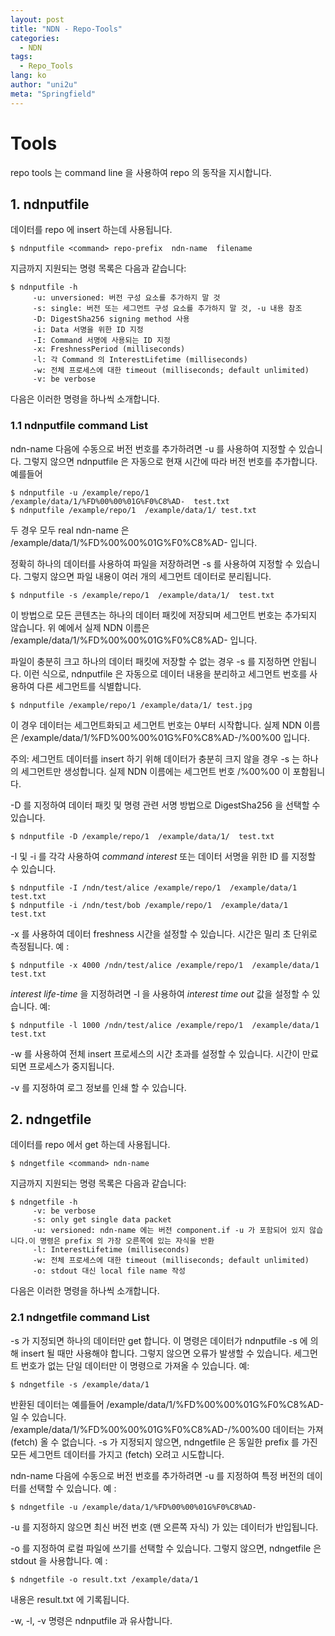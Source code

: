 ```yaml
---
layout: post
title: "NDN - Repo-Tools"
categories:
  - NDN
tags:
  - Repo_Tools
lang: ko
author: "uni2u"
meta: "Springfield"
---
```


# Tools

repo tools 는 command line 을 사용하여 repo 의 동작을 지시합니다.

## 1. ndnputfile

데이터를 repo 에 insert 하는데 사용됩니다.

```
$ ndnputfile <command> repo-prefix  ndn-name  filename
```

지금까지 지원되는 명령 목록은 다음과 같습니다:

```
$ ndnputfile -h
     -u: unversioned: 버전 구성 요소를 추가하지 말 것
     -s: single: 버전 또는 세그먼트 구성 요소를 추가하지 말 것, -u 내용 참조
     -D: DigestSha256 signing method 사용
     -i: Data 서명을 위한 ID 지정
     -I: Command 서명에 사용되는 ID 지정
     -x: FreshnessPeriod (milliseconds)
     -l: 각 Command 의 InterestLifetime (milliseconds)
     -w: 전체 프로세스에 대한 timeout (milliseconds; default unlimited)
     -v: be verbose
```

다음은 이러한 명령을 하나씩 소개합니다.

### 1.1 ndnputfile command List

ndn-name 다음에 수동으로 버전 번호를 추가하려면 -u 를 사용하여 지정할 수 있습니다. 그렇지 않으면 ndnputfile 은 자동으로 현재 시간에 따라 버전 번호를 추가합니다. 예를들어

```
$ ndnputfile -u /example/repo/1  /example/data/1/%FD%00%00%01G%F0%C8%AD-  test.txt
$ ndnputfile /example/repo/1  /example/data/1/ test.txt
```

두 경우 모두 real ndn-name 은 /example/data/1/%FD%00%00%01G%F0%C8%AD- 입니다.

정확히 하나의 데이터를 사용하여 파일을 저장하려면 -s 를 사용하여 지정할 수 있습니다. 그렇지 않으면 파일 내용이 여러 개의 세그먼트 데이터로 분리됩니다.

```
$ ndnputfile -s /example/repo/1  /example/data/1/  test.txt
```

이 방법으로 모든 콘텐츠는 하나의 데이터 패킷에 저장되며 세그먼트 번호는 추가되지 않습니다. 위 예에서 실제 NDN 이름은 /example/data/1/%FD%00%00%01G%F0%C8%AD- 입니다.

파일이 충분히 크고 하나의 데이터 패킷에 저장할 수 없는 경우 -s 를 지정하면 안됩니다. 이런 식으로, ndnputfile 은 자동으로 데이터 내용을 분리하고 세그먼트 번호를 사용하여 다른 세그먼트를 식별합니다.

```
$ ndnputfile /example/repo/1 /example/data/1/ test.jpg
```

이 경우 데이터는 세그먼트화되고 세그먼트 번호는 0부터 시작합니다. 실제 NDN 이름은 /example/data/1/%FD%00%00%01G%F0%C8%AD-/%00%00 입니다.

주의: 세그먼트 데이터를 insert 하기 위해 데이터가 충분히 크지 않을 경우 -s 는 하나의 세그먼트만 생성합니다. 실제 NDN 이름에는 세그먼트 번호 /%00%00 이 포함됩니다.

-D 를 지정하여 데이터 패킷 및 명령 관련 서명 방법으로 DigestSha256 을 선택할 수 있습니다.

```
$ ndnputfile -D /example/repo/1  /example/data/1/  test.txt
```

-I 및 -i 를 각각 사용하여 _command interest_ 또는 데이터 서명을 위한 ID 를 지정할 수 있습니다.

```
$ ndnputfile -I /ndn/test/alice /example/repo/1  /example/data/1  test.txt
$ ndnputfile -i /ndn/test/bob /example/repo/1  /example/data/1  test.txt
```

-x 를 사용하여 데이터 freshness 시간을 설정할 수 있습니다. 시간은 밀리 초 단위로 측정됩니다. 예 :

```
$ ndnputfile -x 4000 /ndn/test/alice /example/repo/1  /example/data/1  test.txt
```

_interest life-time_ 을 지정하려면 -l 을 사용하여 _interest time out_ 값을 설정할 수 있습니다. 예:

```
$ ndnputfile -l 1000 /ndn/test/alice /example/repo/1  /example/data/1  test.txt
```

-w 를 사용하여 전체 insert 프로세스의 시간 초과를 설정할 수 있습니다. 시간이 만료되면 프로세스가 중지됩니다.

-v 를 지정하여 로그 정보를 인쇄 할 수 있습니다.

## 2. ndngetfile

데이터를 repo 에서 get 하는데 사용됩니다.

```
$ ndngetfile <command> ndn-name
```

지금까지 지원되는 명령 목록은 다음과 같습니다:

```
$ ndngetfile -h
     -v: be verbose
     -s: only get single data packet
     -u: versioned: ndn-name 에는 버전 component.if -u 가 포함되어 있지 않습니다.이 명령은 prefix 의 가장 오른쪽에 있는 자식을 반환
     -l: InterestLifetime (milliseconds)
     -w: 전체 프로세스에 대한 timeout (milliseconds; default unlimited)
     -o: stdout 대신 local file name 작성
```

다음은 이러한 명령을 하나씩 소개합니다.

### 2.1 ndngetfile command List

-s 가 지정되면 하나의 데이터만 get 합니다. 이 명령은 데이터가 ndnputfile -s 에 의해 insert 될 때만 사용해야 합니다. 그렇지 않으면 오류가 발생할 수 있습니다. 세그먼트 번호가 없는 단일 데이터만 이 명령으로 가져올 수 있습니다. 예:

```
$ ndngetfile -s /example/data/1
```

반환된 데이터는 예를들어 /example/data/1/%FD%00%00%01G%F0%C8%AD- 일 수 있습니다. /example/data/1/%FD%00%00%01G%F0%C8%AD-/%00%00 데이터는 가져 (fetch) 올 수 없습니다.
-s 가 지정되지 않으면, ndngetfile 은 동일한 prefix 를 가진 모든 세그먼트 데이터를 가지고 (fetch) 오려고 시도합니다.

ndn-name 다음에 수동으로 버전 번호를 추가하려면 -u 를 지정하여 특정 버전의 데이터를 선택할 수 있습니다. 예 :

```
$ ndngetfile -u /example/data/1/%FD%00%00%01G%F0%C8%AD-
```

-u 를 지정하지 않으면 최신 버전 번호 (맨 오른쪽 자식) 가 있는 데이터가 반입됩니다.

-o 를 지정하여 로컬 파일에 쓰기를 선택할 수 있습니다. 그렇지 않으면, ndngetfile 은 stdout 을 사용합니다. 예 :

```
$ ndngetfile -o result.txt /example/data/1
```

내용은 result.txt 에 기록됩니다.

-w, -l, -v 명령은 ndnputfile 과 유사합니다.

